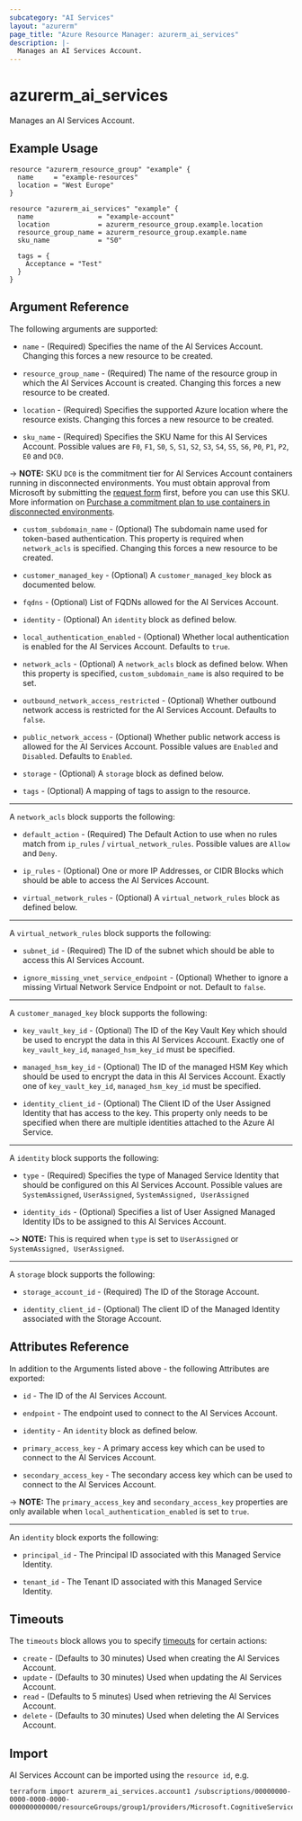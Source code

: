 ```yaml
---
subcategory: "AI Services"
layout: "azurerm"
page_title: "Azure Resource Manager: azurerm_ai_services"
description: |-
  Manages an AI Services Account.
---
```


# azurerm_ai_services

Manages an AI Services Account.

## Example Usage

```hcl
resource "azurerm_resource_group" "example" {
  name     = "example-resources"
  location = "West Europe"
}

resource "azurerm_ai_services" "example" {
  name                = "example-account"
  location            = azurerm_resource_group.example.location
  resource_group_name = azurerm_resource_group.example.name
  sku_name            = "S0"

  tags = {
    Acceptance = "Test"
  }
}
```

## Argument Reference

The following arguments are supported:

* `name` - (Required) Specifies the name of the AI Services Account. Changing this forces a new resource to be created.

* `resource_group_name` - (Required) The name of the resource group in which the AI Services Account is created. Changing this forces a new resource to be created.

* `location` - (Required) Specifies the supported Azure location where the resource exists. Changing this forces a new resource to be created.

* `sku_name` - (Required) Specifies the SKU Name for this AI Services Account. Possible values are `F0`, `F1`, `S0`, `S`, `S1`, `S2`, `S3`, `S4`, `S5`, `S6`, `P0`, `P1`, `P2`, `E0` and `DC0`.

-> **NOTE:** SKU `DC0` is the commitment tier for AI Services Account containers running in disconnected environments. You must obtain approval from Microsoft by submitting the [request form](https://aka.ms/csdisconnectedcontainers) first, before you can use this SKU. More information on [Purchase a commitment plan to use containers in disconnected environments](https://learn.microsoft.com/en-us/azure/cognitive-services/containers/disconnected-containers?tabs=stt#purchase-a-commitment-plan-to-use-containers-in-disconnected-environments).

* `custom_subdomain_name` - (Optional) The subdomain name used for token-based authentication. This property is required when `network_acls` is specified. Changing this forces a new resource to be created.

* `customer_managed_key` - (Optional) A `customer_managed_key` block as documented below.

* `fqdns` - (Optional) List of FQDNs allowed for the AI Services Account.

* `identity` - (Optional) An `identity` block as defined below.

* `local_authentication_enabled` - (Optional) Whether local authentication is enabled for the AI Services Account. Defaults to `true`.

* `network_acls` - (Optional) A `network_acls` block as defined below. When this property is specified, `custom_subdomain_name` is also required to be set.

* `outbound_network_access_restricted` - (Optional) Whether outbound network access is restricted for the AI Services Account. Defaults to `false`.

* `public_network_access` - (Optional) Whether public network access is allowed for the AI Services Account. Possible values are `Enabled` and `Disabled`. Defaults to `Enabled`.

* `storage` - (Optional) A `storage` block as defined below.

* `tags` - (Optional) A mapping of tags to assign to the resource.

---

A `network_acls` block supports the following:

* `default_action` - (Required) The Default Action to use when no rules match from `ip_rules` / `virtual_network_rules`. Possible values are `Allow` and `Deny`.

* `ip_rules` - (Optional) One or more IP Addresses, or CIDR Blocks which should be able to access the AI Services Account.

* `virtual_network_rules` - (Optional) A `virtual_network_rules` block as defined below.

---

A `virtual_network_rules` block supports the following:

* `subnet_id` - (Required) The ID of the subnet which should be able to access this AI Services Account.

* `ignore_missing_vnet_service_endpoint` - (Optional) Whether to ignore a missing Virtual Network Service Endpoint or not. Default to `false`.

---

A `customer_managed_key` block supports the following:

* `key_vault_key_id` - (Optional) The ID of the Key Vault Key which should be used to encrypt the data in this AI Services Account. Exactly one of `key_vault_key_id`, `managed_hsm_key_id` must be specified.

* `managed_hsm_key_id` - (Optional) The ID of the managed HSM Key which should be used to encrypt the data in this AI Services Account. Exactly one of `key_vault_key_id`, `managed_hsm_key_id` must be specified.

* `identity_client_id` - (Optional) The Client ID of the User Assigned Identity that has access to the key. This property only needs to be specified when there are multiple identities attached to the Azure AI Service.

---

A `identity` block supports the following:

* `type` - (Required) Specifies the type of Managed Service Identity that should be configured on this AI Services Account. Possible values are `SystemAssigned`, `UserAssigned`, `SystemAssigned, UserAssigned`

* `identity_ids` - (Optional) Specifies a list of User Assigned Managed Identity IDs to be assigned to this AI Services Account.

~> **NOTE:** This is required when `type` is set to `UserAssigned` or `SystemAssigned, UserAssigned`.

---

A `storage` block supports the following:

* `storage_account_id` - (Required) The ID of the Storage Account.

* `identity_client_id` - (Optional) The client ID of the Managed Identity associated with the Storage Account.

## Attributes Reference

In addition to the Arguments listed above - the following Attributes are exported:

* `id` - The ID of the AI Services Account.

* `endpoint` - The endpoint used to connect to the AI Services Account.

* `identity` - An `identity` block as defined below.

* `primary_access_key` - A primary access key which can be used to connect to the AI Services Account.

* `secondary_access_key` - The secondary access key which can be used to connect to the AI Services Account.

-> **NOTE:** The `primary_access_key` and `secondary_access_key` properties are only available when `local_authentication_enabled` is set to `true`.

---

An `identity` block exports the following:

* `principal_id` - The Principal ID associated with this Managed Service Identity.

* `tenant_id` - The Tenant ID associated with this Managed Service Identity.

## Timeouts

The `timeouts` block allows you to specify [timeouts](https://www.terraform.io/language/resources/syntax#operation-timeouts) for certain actions:

* `create` - (Defaults to 30 minutes) Used when creating the AI Services Account.
* `update` - (Defaults to 30 minutes) Used when updating the AI Services Account.
* `read` - (Defaults to 5 minutes) Used when retrieving the AI Services Account.
* `delete` - (Defaults to 30 minutes) Used when deleting the AI Services Account.

## Import

AI Services Account can be imported using the `resource id`, e.g.

```shell
terraform import azurerm_ai_services.account1 /subscriptions/00000000-0000-0000-0000-000000000000/resourceGroups/group1/providers/Microsoft.CognitiveServices/accounts/account1
```
